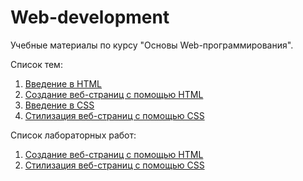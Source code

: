 # Web-development

Учебные материалы по курсу "Основы Web-программирования".

Список тем:
1. [Введение в HTML](https://github.com/Vladislav-Lyuminarskiy/Web-course/tree/master/01-HTML-1)
2. [Создание веб-страниц с помощью HTML](https://github.com/Vladislav-Lyuminarskiy/Web-course/tree/master/02-HTML-2)
3. [Введение в CSS](https://github.com/Vladislav-Lyuminarskiy/Web-course/tree/master/04-CSS-1)
4. [Стилизация веб-страниц с помощью CSS](https://github.com/Vladislav-Lyuminarskiy/Web-course/tree/master/05-CSS-2)

Список лабораторных работ:
1. [Создание веб-страниц с помощью HTML](https://github.com/Vladislav-Lyuminarskiy/Web-course/tree/master/03-LAB-1)
2. [Стилизация веб-страниц с помощью CSS](https://github.com/Vladislav-Lyuminarskiy/Web-course/tree/master/06-LAB-2)